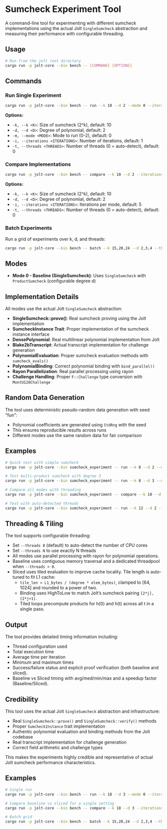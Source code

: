 # Sumcheck Experiment Tool

A command-line tool for experimenting with different sumcheck implementations using the actual Jolt `SingleSumcheck` abstraction and measuring their performance with configurable threading.

## Usage

```bash
# Run from the jolt root directory
cargo run -p jolt-core --bin bench -- [COMMAND] [OPTIONS]
```

## Commands

### Run Single Experiment
```bash
cargo run -p jolt-core --bin bench -- run --k 10 --d 2 --mode 0 --iterations 5 --threads 4
```

**Options:**
- `-k, --k <K>`: Size of sumcheck (2^k), default: 10
- `-d, --d <D>`: Degree of polynomial, default: 2  
- `-m, --mode <MODE>`: Mode to run (0-2), default: 0
- `-i, --iterations <ITERATIONS>`: Number of iterations, default: 1
- `-t, --threads <THREADS>`: Number of threads (0 = auto-detect), default: 0

### Compare Implementations
```bash
cargo run -p jolt-core --bin bench -- compare --k 10 --d 2 --iterations 5 --threads 4
```

**Options:**
- `-k, --k <K>`: Size of sumcheck (2^k), default: 10
- `-d, --d <D>`: Degree of polynomial, default: 2
- `-i, --iterations <ITERATIONS>`: Iterations per mode, default: 5
- `-t, --threads <THREADS>`: Number of threads (0 = auto-detect), default: 0

### Batch Experiments
Run a grid of experiments over k, d, and threads:
```bash
cargo run -p jolt-core --bin bench -- batch --k 15,20,24 --d 2,3,4 --threads 4,8,12 --iterations 2
```

## Modes

- **Mode 0 - Baseline (SingleSumcheck)**: Uses `SingleSumcheck` with `ProductSumcheck` (configurable degree d)

## Implementation Details

All modes use the actual Jolt `SingleSumcheck` abstraction:
- **SingleSumcheck::prove()**: Real sumcheck proving using the Jolt implementation
- **SumcheckInstance Trait**: Proper implementation of the sumcheck instance interface
- **DensePolynomial**: Real multilinear polynomial implementation from Jolt
- **Blake2bTranscript**: Actual transcript implementation for challenge generation
- **PolynomialEvaluation**: Proper sumcheck evaluation methods with `sumcheck_evals()`
- **PolynomialBinding**: Correct polynomial binding with `bind_parallel()`
- **Rayon Parallelization**: Real parallel processing using rayon
- **Challenge Handling**: Proper `F::Challenge` type conversion with `MontU128Challenge`

## Random Data Generation

The tool uses deterministic pseudo-random data generation with seed "fun":
- Polynomial coefficients are generated using `StdRng` with the seed
- This ensures reproducible results across runs
- Different modes use the same random data for fair comparison

## Examples

```bash
# Quick test with simple sumcheck
cargo run -p jolt-core --bin sumcheck_experiment -- run --k 8 --d 2 --mode 0 --threads 4

# Test multi-product sumcheck with degree 3
cargo run -p jolt-core --bin sumcheck_experiment -- run --k 8 --d 3 --mode 1 --threads 4

# Compare all modes with threading
cargo run -p jolt-core --bin sumcheck_experiment -- compare --k 10 --d 3 --iterations 10 --threads 8

# Test with auto-detected threads
cargo run -p jolt-core --bin sumcheck_experiment -- run --k 12 --d 2 --mode 2
```

## Threading & Tiling

The tool supports configurable threading:
- Set `--threads 0` (default) to auto-detect the number of CPU cores
- Set `--threads N` to use exactly N threads
- All modes use parallel processing with rayon for polynomial operations.
- Baseline uses contiguous memory traversal and a dedicated threadpool when `--threads > 0`.
- Sliced uses tiled evaluation to improve cache locality. Tile length is auto-tuned to fit L1 cache:
  - `tile_len ≈ L1_bytes / (degree * elem_bytes)`, clamped to [64, 1024] and rounded to a power of two.
  - Binding uses HighToLow to match Jolt’s sumcheck pairing `[2*j], [2*j+1]`.
  - Tiled loops precompute products for h(0) and h(t) across all t in a single pass.

## Output

The tool provides detailed timing information including:
- Thread configuration used
- Total execution time
- Average time per iteration
- Minimum and maximum times
- Success/failure status and explicit proof verification (both baseline and sliced).
- Baseline vs Sliced timing with avg/med/min/max and a speedup factor (Baseline/Sliced).

## Credibility

This tool uses the actual Jolt `SingleSumcheck` abstraction and infrastructure:
- Real `SingleSumcheck::prove()` and `SingleSumcheck::verify()` methods
- Proper `SumcheckInstance` trait implementation
- Authentic polynomial evaluation and binding methods from the Jolt codebase
- Real transcript implementation for challenge generation
- Correct field arithmetic and challenge types

This makes the experiments highly credible and representative of actual Jolt sumcheck performance characteristics.

## Examples
```bash
# Single run
cargo run -p jolt-core --bin bench -- run --k 18 --d 3 --mode 0 --iterations 2 --threads 8

# Compare baseline vs sliced for a single setting
cargo run -p jolt-core --bin bench -- compare --k 18 --d 3 --iterations 3 --threads 8

# Batch grid
cargo run -p jolt-core --bin bench -- batch --k 15,20,24 --d 2,3,4 --threads 4,8,12 --iterations 2
```

